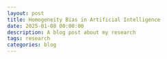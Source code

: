 ```yaml
---
layout: post
title: Homogeneity Bias in Artificial Intelligence
date: 2025-01-08 00:00:00
description: A blog post about my research
tags: research
categories: blog
---
```


